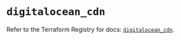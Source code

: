 # `digitalocean_cdn`

Refer to the Terraform Registry for docs: [`digitalocean_cdn`](https://registry.terraform.io/providers/digitalocean/digitalocean/2.64.0/docs/resources/cdn).
